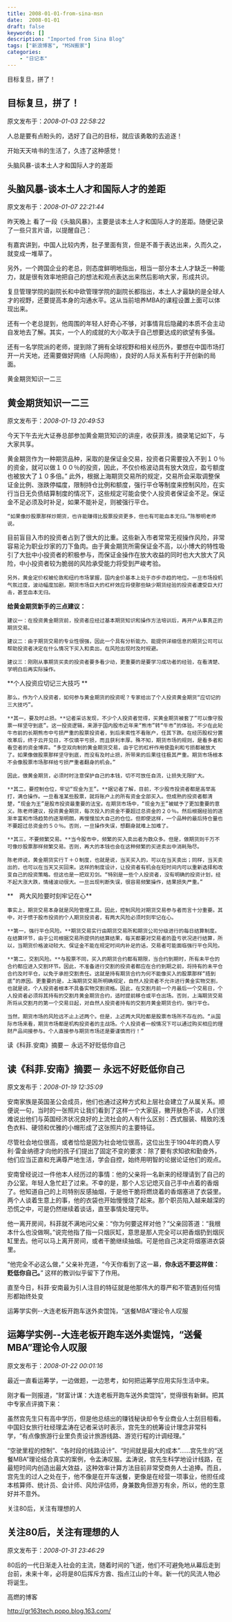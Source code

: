 ```yaml
---
title: 2008-01-01-from-sina-msn
date:  2008-01-01
draft: false
keywords: []
description: "Imported from Sina Blog"
tags: ["新浪博客", "MSN搬家"]
categories: 
    - "日记本"
---
```

目标复旦，拼了！
## 目标复旦，拼了！

 原文发布于：*2008-01-03 22:58:22*

人总是要有点盼头的，选好了自己的目标，就应该勇敢的去追逐！

开始天天啃书的生活了，久违了这种感觉！


头脑风暴-谈本土人才和国际人才的差距
## 头脑风暴-谈本土人才和国际人才的差距

 原文发布于：*2008-01-07 22:21:44*

 
昨天晚上
看了一段《头脑风暴》，主要是谈本土人才和国际人才的差距。随便记录了一些只言片语，以提醒自己： 

有嘉宾讲到，中国人比较内秀，肚子里面有货，但是不善于表达出来，久而久之，就变成一堆草了。

另外，一个跨国企业的老总，则态度鲜明地指出，相当一部分本土人才缺乏一种能力，就是很有效率地把自己的想法和观点表达出来然后影响大家，形成共识。 

复旦管理学院的副院长和中欧管理学院的副院长都指出，本土人才最缺的是全球人才的视野，还要提高本身的沟通水平。这从当前培养MBA的课程设置上面可以体现出来。

 还有一个老总提到，他周围的年轻人好奇心不够，对事情背后隐藏的本质不会主动自发地去了解。其实，一个人的成就的大小取决于自己想要达成的欲望有多强。

 
还有一名学院派的老师，提到除了拥有全球视野和相关经历外，要想在中国市场打开一片天地，还需要做好网络（人际网络），良好的人际关系有利于开创新的局面。


黄金期货知识一二三
## 黄金期货知识一二三

 原文发布于：*2008-01-13 20:49:53*

 今天下午去光大证券总部参加黄金期货知识的讲座，收获菲浅，摘录笔记如下，与大家共享。
  
黄金期货作为一种期货品种，采取的是保证金交易，投资者只需要投入不到１０％的资金，就可以做１００％的投资，因此，不仅价格波动具有放大效应，盈亏额度也被放大了１０多倍。” 此外，根据上海期货交易所的规定，交易所会采取调整保证金比例、涨跌停幅度，限制持仓比例和额度，强行平仓等制度来控制风险，在实行当日无负债结算制度的情况下，这些规定可能会使个人投资者保证金不足。保证金不足必须及时补足，如果不能补足，则被强行平仓。

    “如果像炒股票那样炒期货，也许能赚得比股票投资更多，但也有可能血本无归。”陈黎明老师说。

目前盲目入市的投资者占到了很大的比重。这些新入市者常常无视操作风险，非常容易沦为职业炒家的刀下鱼肉。由于黄金期货所需保证金不高，以小博大的特性吸引了大批中小投资者的积极参与，而保证金操作在放大收益的同时也大大放大了风险，中小投资者较为脆弱的风险承受能力将受到严峻考验。

    另外，黄金定价权被伦敦和纽约市场掌握，国内金价基本上处于亦步亦趋的地位。一旦市场投机气氛过度，波动幅度加剧，期货市场巨大的杠杆效应将使那些缺少期货经验的投资者遭受巨大打击，甚至血本无归。

**给黄金期货新手的三点建议：**

    建议一：在投资黄金期货前，投资者应经过基本期货知识和操作方法培训后，再开户从事真正的期货交易。

    建议二：由于期货交易的专业性很强，因此一个具有分析能力、能提供详细信息的期货公司可以帮助投资者决定在什么情况下买入和卖出，在风险出现时及时规避。

    建议三：刚刚从事期货买卖的投资者要多看少动，更重要的是要学习成功者的经验，在看清楚、学明白后再实际操作。

 

**个人投资应切记三大技巧 **

    那么，作为个人投资者，如何参与黄金期货的投资呢？专家给出了个人投资黄金期货“应切记的三大技巧”。  

    **其一，要及时止损。**记者采访发现，不少个人投资者觉得，买黄金期货被套了“可以像守股票一样坚守到底”。这一投资逻辑，来源于国内股市近年来“熊市”转“牛市”的体验。不少在此轮牛市前的长期熊市中亏损严重的股票投资者，到后来索性不看账户，任其下跌。在经历股权分置改革后，终于云开见日，不仅填平亏损，而且获利丰厚。殊不知，期货市场的规则，是看多者和看空者的资金博弈。“多空双向制的黄金期货交易，由于它的杠杆作用使盈利和亏损都被放大了。如果像做股票那样坚守到底，而没有及时止损，所带来的后果往往极其严重。期货市场根本不会像股票市场那样给亏损严重者翻身的机会。” 

    因此，做黄金期货，必须时时注意保护自己的本钱，切不可放任自流，让损失无限扩大。

    **其二，要控制仓位，牢记“现金为王”。**据记者了解，目前，不少股市投资者都是高举高打，满仓操作。一旦看准某些股票，就将账户上的所有资金全部买入。但成熟的投资者都清楚，“现金为王”是股市投资最重要的法宝。在期货市场中，“现金为王”被赋予了更加重要的意义。陈老师建议，投资黄金期货，每次投入的资金不要超过总资金的２０％。然后根据经验的逐渐丰富和市场趋势的逐渐明朗，再慢慢加大自己的仓位。但即使这样，一个品种的最后持仓量也不要超过总资金的５０％。否则，一旦操作失误，想翻身就难上加难了。

    **其三，不要频繁交易。**当今股市中，频繁的买入卖出者为数众多。但是，做期货则千万不可像炒股票那样频繁交易。否则，再大的本钱也会在这种频繁的买进卖出中消耗殆尽。

    陈老师说，黄金期货实行Ｔ＋０制度，也就是说，当天买入的，可以在当天卖出；同样，当天卖出的，也可以在当天又买回来。这样的制度设计，让投资者有机会在短时间内可以重新选择和改变自己的投资策略。但这也是一把双刃剑。“特别是一些个人投资者，没有明确的投资计划，经不起大涨大跌，情绪波动很大。一旦出现判断失误，很容易频繁操作，结果损失严重。”

**　两大风险要时刻牢记在心**

    事实上，期货交易本身就是风险管理工具。因此，控制风险对期货交易参与者而言十分重要。其中，对于惯于股市投资的个人期货投资者，有两大风险必须时刻牢记在心。

    **第一，强行平仓风险。**期货交易实行由期货交易所和期货公司分级进行的每日结算制度。在结算环节，由于公司根据交易所提供的结算结果，每天都要对交易者的盈亏状况进行结算，所以，当期货价格波动较大、保证金不能在规定时间内补足的话，交易者可能面临强行平仓风险。

    **第二，交割风险。**与股票不同，买入的期货合约都有期限，当合约到期时，所有未平仓的合约都应进入交割环节。因此，不准备进行交割的投资者都应在合约到期之前，将持有的未平仓合约及时平仓，以免于承担交割责任。这就是持有期货合约为何不能像买入的股票那样“捂到底”的原因。更重要的是，上海期货交易所明确规定，自然人投资者不允许进行黄金实物交割，也就是说，个人投资者根本不具备实物交割资格。因此，在交割月前一个月最后一个交易日，个人投资者必须将其持有的交割月黄金期货合约，适时提前移仓或平仓出场。否则，上海期货交易所将从交割月的第一个交易日起，对自然人投资者持有的交割月黄金期货合约，强行平仓。

    当然，期货市场的风险远不止上述两个。但是，上述两大风险都是股票市场所不存在的。“从国际市场来看，期货市场都是机构投资者的主战场。个人投资者一般情况下可以通过购买相应的理财产品间接参与。个人直接参与期货市场还是要谨慎而行！”


读《科菲.安南》摘要－ 永远不好贬低你自己
## 读《科菲.安南》摘要－ 永远不好贬低你自己

 原文发布于：*2008-01-19 12:35:09*

安南家族是英国圣公会成员，他们也通过这种方式和上层社会建立了从属关系。顺便说一句，当时的一张照片让我们看到了这样一个大家庭，撇开肤色不谈，人们很难说出他们与英国经济状况良好的上流社会的人有什么区别：西式服装、精致的浅色衣料、硬领和优雅的小帽形成了这张照片的主要特征。

尽管社会地位很高，或者恰恰是因为社会地位很高，这位出生于1904年的商人亨利·雷金纳德才向他的孩子们提出了固定不变的要求：除了要有求知欲和勤奋外，他们应当正直和充满尊严地生活，学会自控，始终用明智的论据论证他们的观点。

安南曾经说过一件他本人经历过的事情：他的父亲将一名新来的经理请到了自己的办公室。年轻人急忙赶了过来。不幸的是，那个人忘记熄灭自己手中点着的香烟了。他知道自己的上司特别反感抽烟，于是他干脆将燃烧着的香烟塞进了衣袋里。两个人谈着生意上的事，他的衣袋也开始慢慢烧了起来。那个职员陷入越来越深的恐慌之中，可是仍然继续着谈话，直至事情处理完毕。

他一离开房间，科菲就不满地问父亲：“你为何要这样对他？”父亲回答道：“我根本什么也没做啊。”说完他指了指一只烟灰缸，意思是那人完全可以把香烟扔到烟灰缸里去。他可以马上离开房间，或者干脆继续抽烟。可是他自己决定将烟塞进衣袋里。

“他完全不必这么做，” 父亲补充道，“今天你看到了这一幕，**你永远不要这样做：贬低你自己。**” 这样的教训似乎留下了作用。

直至今日，科菲·安南最为引人注目的特征就是他那伟大的尊严和不管遇到任何情形都始终处变


运筹学实例--大连老板开跑车送外卖馄饨，“送餐MBA”理论令人叹服
## 运筹学实例--大连老板开跑车送外卖馄饨，“送餐MBA”理论令人叹服

 原文发布于：*2008-01-22 00:01:16*

 最近一直看运筹学，一边做题，一边思考，如何把运筹学应用实际生活中来。

刚才看一则报道，“财富计谋：大连老板开跑车送外卖馄饨”，觉得很有新鲜。把其中专家点评摘下来：

虽然宫先生只有高中学历，但是他总结出的赚钱秘诀却令专业商业人士刮目相看。中国妇女旅行社经理孟涛在记者采访时表示，宫先生的统筹设计理念非常科学，“有点像旅游行业里负责设计旅游线路、游览行程的计调经理。”

“空驶里程的控制”、“各时段的线路设计”、“时间就是最大的成本”……宫先生的“送餐MBA”理论结合真实的案例，令孟涛叹服。孟涛说，宫先生科学地设计线路，在最短时间内创造出最大效益，这种效率计算方法目前非常受商务人士追捧。而且，宫先生的过人之处在于，他不像是在开车送餐，更像是在经营一项事业，他担任成本核算师、统计员、会计师、风险评估师，身兼数角但游刃有余，所以，他的生意好并不意外。


关注80后，关注有理想的人
## 关注80后，关注有理想的人

 原文发布于：*2008-01-31 23:46:29*

80后的一代日渐走入社会的主流，随着时间的飞逝，他们不可避免地从幕后走到台前，未来十年，必将是80后挥斥方酋、指点江山的十年。新一代的风流人物必将诞生。

高燃的博客

[http&#58;//gr163tech.popo.blog.163.com/](http&#58;//gr163tech.popo.blog.163.com/)


